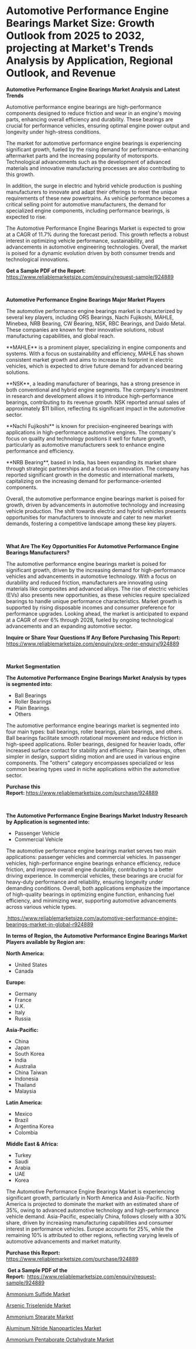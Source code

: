<p><h1>Automotive Performance Engine Bearings Market Size: Growth Outlook from 2025 to 2032, projecting at Market's Trends Analysis by Application, Regional Outlook, and Revenue</h1></p><p><strong>Automotive Performance Engine Bearings Market Analysis and Latest Trends</strong></p>
<p><p>Automotive performance engine bearings are high-performance components designed to reduce friction and wear in an engine's moving parts, enhancing overall efficiency and durability. These bearings are crucial for performance vehicles, ensuring optimal engine power output and longevity under high-stress conditions. </p><p>The market for automotive performance engine bearings is experiencing significant growth, fueled by the rising demand for performance-enhancing aftermarket parts and the increasing popularity of motorsports. Technological advancements such as the development of advanced materials and innovative manufacturing processes are also contributing to this growth. </p><p>In addition, the surge in electric and hybrid vehicle production is pushing manufacturers to innovate and adapt their offerings to meet the unique requirements of these new powertrains. As vehicle performance becomes a critical selling point for automotive manufacturers, the demand for specialized engine components, including performance bearings, is expected to rise.</p><p>The Automotive Performance Engine Bearings Market is expected to grow at a CAGR of 11.7% during the forecast period. This growth reflects a robust interest in optimizing vehicle performance, sustainability, and advancements in automotive engineering technologies. Overall, the market is poised for a dynamic evolution driven by both consumer trends and technological innovations.</p></p>
<p><strong>Get a Sample PDF of the Report:&nbsp;</strong> <a href="https://www.reliablemarketsize.com/enquiry/request-sample/924889?utm_campaign=1133&utm_medium=2&utm_source=Github&utm_content=ia&utm_term=30012025&utm_id=automotive-performance-engine-bearings">https://www.reliablemarketsize.com/enquiry/request-sample/924889</a></p>
<p>&nbsp;</p>
<p><strong>Automotive Performance Engine Bearings Major Market Players</strong></p>
<p><p>The automotive performance engine bearings market is characterized by several key players, including ORS Bearings, Nachi Fujikoshi, MAHLE, Minebea, NRB Bearing, CW Bearing, NSK, RBC Bearings, and Daido Metal. These companies are known for their innovative solutions, robust manufacturing capabilities, and global reach.</p><p>**MAHLE** is a prominent player, specializing in engine components and systems. With a focus on sustainability and efficiency, MAHLE has shown consistent market growth and aims to increase its footprint in electric vehicles, which is expected to drive future demand for advanced bearing solutions.</p><p>**NSK**, a leading manufacturer of bearings, has a strong presence in both conventional and hybrid engine segments. The company's investment in research and development allows it to introduce high-performance bearings, contributing to its revenue growth. NSK reported annual sales of approximately $11 billion, reflecting its significant impact in the automotive sector.</p><p>**Nachi Fujikoshi** is known for precision-engineered bearings with applications in high-performance automotive engines. The company's focus on quality and technology positions it well for future growth, particularly as automotive manufacturers seek to enhance engine performance and efficiency.</p><p>**NRB Bearing**, based in India, has been expanding its market share through strategic partnerships and a focus on innovation. The company has reported significant growth in the domestic and international markets, capitalizing on the increasing demand for performance-oriented components.</p><p>Overall, the automotive performance engine bearings market is poised for growth, driven by advancements in automotive technology and increasing vehicle production. The shift towards electric and hybrid vehicles presents opportunities for manufacturers to innovate and cater to new market demands, fostering a competitive landscape among these key players.</p></p>
<p>&nbsp;</p>
<p><strong>What Are The Key Opportunities For Automotive Performance Engine Bearings Manufacturers?</strong></p>
<p><p>The automotive performance engine bearings market is poised for significant growth, driven by the increasing demand for high-performance vehicles and advancements in automotive technology. With a focus on durability and reduced friction, manufacturers are innovating using materials like composites and advanced alloys. The rise of electric vehicles (EVs) also presents new opportunities, as these vehicles require specialized bearings to handle unique performance characteristics. Market growth is supported by rising disposable incomes and consumer preference for performance upgrades. Looking ahead, the market is anticipated to expand at a CAGR of over 6% through 2028, fueled by ongoing technological advancements and an expanding automotive sector.</p></p>
<p><strong>Inquire or Share Your Questions If Any Before Purchasing This Report:</strong> <a href="https://www.reliablemarketsize.com/enquiry/pre-order-enquiry/924889?utm_campaign=1133&utm_medium=2&utm_source=Github&utm_content=ia&utm_term=30012025&utm_id=automotive-performance-engine-bearings">https://www.reliablemarketsize.com/enquiry/pre-order-enquiry/924889</a></p>
<p>&nbsp;</p>
<p><strong>Market Segmentation</strong></p>
<p><strong>The Automotive Performance Engine Bearings Market Analysis by types is segmented into:</strong></p>
<p><ul><li>Ball Bearings</li><li>Roller Bearings</li><li>Plain Bearings</li><li>Others</li></ul></p>
<p><p>The automotive performance engine bearings market is segmented into four main types: ball bearings, roller bearings, plain bearings, and others. Ball bearings facilitate smooth rotational movement and reduce friction in high-speed applications. Roller bearings, designed for heavier loads, offer increased surface contact for stability and efficiency. Plain bearings, often simpler in design, support sliding motion and are used in various engine components. The "others" category encompasses specialized or less common bearing types used in niche applications within the automotive sector.</p></p>
<p><strong>Purchase this Report:&nbsp;</strong><a href="https://www.reliablemarketsize.com/purchase/924889?utm_campaign=1133&utm_medium=2&utm_source=Github&utm_content=ia&utm_term=30012025&utm_id=automotive-performance-engine-bearings">https://www.reliablemarketsize.com/purchase/924889</a></p>
<p>&nbsp;</p>
<p><strong>The Automotive Performance Engine Bearings Market Industry Research by Application is segmented into:</strong></p>
<p><ul><li>Passenger Vehicle</li><li>Commercial Vehicle</li></ul></p>
<p><p>The automotive performance engine bearings market serves two main applications: passenger vehicles and commercial vehicles. In passenger vehicles, high-performance engine bearings enhance efficiency, reduce friction, and improve overall engine durability, contributing to a better driving experience. In commercial vehicles, these bearings are crucial for heavy-duty performance and reliability, ensuring longevity under demanding conditions. Overall, both applications emphasize the importance of high-quality bearings in optimizing engine function, enhancing fuel efficiency, and minimizing wear, supporting automotive advancements across various vehicle types.</p></p>
<p><a href="https://www.reliablemarketsize.com/automotive-performance-engine-bearings-market-in-global-r924889?utm_campaign=1133&utm_medium=2&utm_source=Github&utm_content=ia&utm_term=30012025&utm_id=automotive-performance-engine-bearings">&nbsp;https://www.reliablemarketsize.com/automotive-performance-engine-bearings-market-in-global-r924889</a></p>
<p><strong>In terms of Region, the Automotive Performance Engine Bearings Market Players available by Region are:</strong></p>
<p>
    <p> <strong> North America: </strong>
        <ul>
            <li>United States</li>
            <li>Canada</li>
        </ul>
        </p> 
    <p> <strong> Europe: </strong>
        <ul>
            <li>Germany</li>
            <li>France</li>
            <li>U.K.</li>
            <li>Italy</li>
            <li>Russia</li>
        </ul>
        </p> 
    <p> <strong> Asia-Pacific: </strong>
        <ul>
            <li>China</li>
            <li>Japan</li>
            <li>South Korea</li>
            <li>India</li>
            <li>Australia</li>
            <li>China Taiwan</li>
            <li>Indonesia</li>
            <li>Thailand</li>
            <li>Malaysia</li>
        </ul>
        </p> 
    <p> <strong> Latin America: </strong>
        <ul>
            <li>Mexico</li>
            <li>Brazil</li>
            <li>Argentina Korea</li>
            <li>Colombia</li>
        </ul>
        </p> 
    <p> <strong> Middle East & Africa: </strong>
        <ul>
            <li>Turkey</li>
            <li>Saudi</li>
            <li>Arabia</li>
            <li>UAE</li>
            <li>Korea</li>
        </ul>
    </p>
    </p>
<p><p>The Automotive Performance Engine Bearings Market is experiencing significant growth, particularly in North America and Asia-Pacific. North America is projected to dominate the market with an estimated share of 35%, owing to advanced automotive technology and high-performance vehicle demand. Asia-Pacific, especially China, follows closely with a 30% share, driven by increasing manufacturing capabilities and consumer interest in performance vehicles. Europe accounts for 25%, while the remaining 10% is attributed to other regions, reflecting varying levels of automotive advancements and market maturity.</p></p>
<p><strong>Purchase this Report: </strong><a href="https://www.reliablemarketsize.com/purchase/924889?utm_campaign=1133&utm_medium=2&utm_source=Github&utm_content=ia&utm_term=30012025&utm_id=automotive-performance-engine-bearings">https://www.reliablemarketsize.com/purchase/924889</a></p>
<p>&nbsp;<strong>Get a Sample PDF of the Report:&nbsp;&nbsp;</strong><a href="https://www.reliablemarketsize.com/enquiry/request-sample/924889?utm_campaign=1133&utm_medium=2&utm_source=Github&utm_content=ia&utm_term=30012025&utm_id=automotive-performance-engine-bearings">https://www.reliablemarketsize.com/enquiry/request-sample/924889</a></p>
<p><strong></strong></p>
<p><p><a href="https://github.com/boysabotzoc/Market-Research-Report-List-1/blob/main/ammonium-sulfide-market.md?utm_campaign=1133&utm_medium=2&utm_source=Github&utm_content=ia&utm_term=30012025&utm_id=automotive-performance-engine-bearings">Ammonium Sulfide Market</a></p><p><a href="https://github.com/ivetasyizhi/Market-Research-Report-List-1/blob/main/arsenic-triselenide-market.md?utm_campaign=1133&utm_medium=2&utm_source=Github&utm_content=ia&utm_term=30012025&utm_id=automotive-performance-engine-bearings">Arsenic Triselenide Market</a></p><p><a href="https://github.com/penecorodz74/Market-Research-Report-List-1/blob/main/ammonium-stearate-market.md?utm_campaign=1133&utm_medium=2&utm_source=Github&utm_content=ia&utm_term=30012025&utm_id=automotive-performance-engine-bearings">Ammonium Stearate Market</a></p><p><a href="https://github.com/aistraasinyo/Market-Research-Report-List-1/blob/main/aluminum-nitride-nanoparticles-market.md?utm_campaign=1133&utm_medium=2&utm_source=Github&utm_content=ia&utm_term=30012025&utm_id=automotive-performance-engine-bearings">Aluminum Nitride Nanoparticles Market</a></p><p><a href="https://github.com/sadimsamid/Market-Research-Report-List-1/blob/main/ammonium-pentaborate-octahydrate-market.md?utm_campaign=1133&utm_medium=2&utm_source=Github&utm_content=ia&utm_term=30012025&utm_id=automotive-performance-engine-bearings">Ammonium Pentaborate Octahydrate Market</a></p></p>